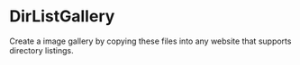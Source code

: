 # DirListGallery
Create a image gallery by copying these files into any website that supports directory listings.
